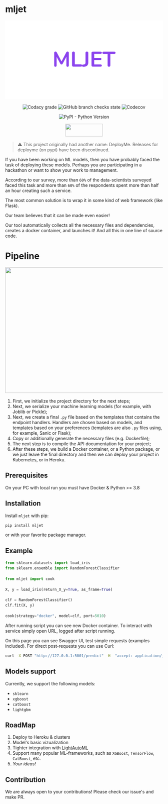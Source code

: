 # mljet

<p align="center">
    <img width="600" height="250" src="docs/source/mljet-logo-p.png">
</p>

<div align="center">

![Codacy grade](https://img.shields.io/codacy/grade/cc8845c151cc45919bfd193e266df293?style=for-the-badge)
![GitHub branch checks state](https://img.shields.io/github/checks-status/qnbhd/mljet/main?style=for-the-badge)
![Codecov](https://img.shields.io/codecov/c/github/qnbhd/mljet?style=for-the-badge)

![PyPI - Python Version](https://img.shields.io/pypi/pyversions/mljet?style=for-the-badge)

[<img height="40" width="120" src="https://user-images.githubusercontent.com/6369915/200408291-f0a22126-00b4-4680-ad29-6f3fc48b4e2e.png">](https://mljet.readthedocs.io/en/latest/)
</div>

> :warning: This project originally had another name: DeployMe. Releases for deployme (on pypi) have been discontinued.

If you have been working on ML models, then you have probably faced the task of deploying these models.
Perhaps you are participating in a hackathon or want to show your work to management.

According to our survey, more than `60%` of the data-scientists surveyed faced this task and more than `60%` of the respondents spent more than half an hour creating such a service.

The most common solution is to wrap it in some kind of web framework (like Flask).

Our team believes that it can be made even easier!

Our tool automatically collects all the necessary files and dependencies, creates a docker container, and launches it! And all this in one line of source code.

# Pipeline



<p align="center">
    <img width="800" height="400" src="docs/pipeline.svg">
</p>



1. First, we initialize the project directory for the next steps;
2. Next, we serialize your machine learning models (for example, with Joblib or Pickle);
3. Next, we create a final `.py` file based on the templates that contains the endpoint handlers. Handlers are chosen based on models, and templates based on your preferences (templates are also `.py` files using, for example, Sanic or Flask);
4. Copy or additionally generate the necessary files (e.g. Dockerfile);
5. The next step is to compile the API documentation for your project;
6. After these steps, we build a Docker container, or a Python package, or we just leave the final directory and then we can deploy your project in Kubernetes, or in Heroku.



## Prerequisites

On your PC with local run you must have Docker & Python >= 3.8

## Installation

Install `mljet` with pip:

```bash
pip install mljet
```

or with your favorite package manager.

## Example

```python
from sklearn.datasets import load_iris
from sklearn.ensemble import RandomForestClassifier

from mljet import cook

X, y = load_iris(return_X_y=True, as_frame=True)

clf = RandomForestClassifier()
clf.fit(X, y)

cook(strategy="docker", model=clf, port=5010)
```

After running script you can see new Docker container.
To interact with service simply open URL, logged after script running.

On this page you can see Swagger UI, test simple requests (examples included).
For direct post-requests you can use Curl:

```bash
curl -X POST "http://127.0.0.1:5001/predict" -H  "accept: application/json" -H  "Content-Type: application/json" -d "{\"data\":[{\"sepal length (cm)\":5.8,\"sepal width (cm)\":2.7,\"petal length (cm)\":3.9,\"petal width (cm)\":1.2}]}"
```

## Models support

Currently, we support the following models:

- `sklearn`
- `xgboost`
- `catboost`
- `lightgbm`

## RoadMap

1. Deploy to Heroku & clusters
2. Model's basic vizualization
3. Tighter integration with [LightAutoML](https://github.com/sb-ai-lab/LightAutoML)
4. Support many popular ML-frameworks, such as `XGBoost`, `TensorFlow`, `CatBoost`, etc.
5. *Your ideas!*

## Contribution

We are always open to your contributions!
Please check our issue's and make PR.
